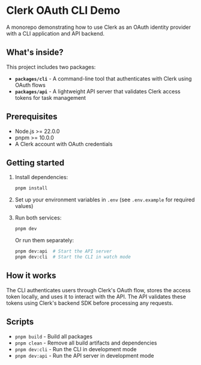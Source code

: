 # Clerk OAuth CLI Demo

A monorepo demonstrating how to use Clerk as an OAuth identity provider with a CLI application and API backend.

## What's inside?

This project includes two packages:

- **`packages/cli`** - A command-line tool that authenticates with Clerk using OAuth flows
- **`packages/api`** - A lightweight API server that validates Clerk access tokens for task management

## Prerequisites

- Node.js >= 22.0.0
- pnpm >= 10.0.0
- A Clerk account with OAuth credentials

## Getting started

1. Install dependencies:
   ```bash
   pnpm install
   ```

2. Set up your environment variables in `.env` (see `.env.example` for required values)

3. Run both services:
   ```bash
   pnpm dev
   ```

   Or run them separately:
   ```bash
   pnpm dev:api  # Start the API server
   pnpm dev:cli  # Start the CLI in watch mode
   ```

## How it works

The CLI authenticates users through Clerk's OAuth flow, stores the access token locally, and uses it to interact with the API. The API validates these tokens using Clerk's backend SDK before processing any requests.

## Scripts

- `pnpm build` - Build all packages
- `pnpm clean` - Remove all build artifacts and dependencies
- `pnpm dev:cli` - Run the CLI in development mode
- `pnpm dev:api` - Run the API server in development mode